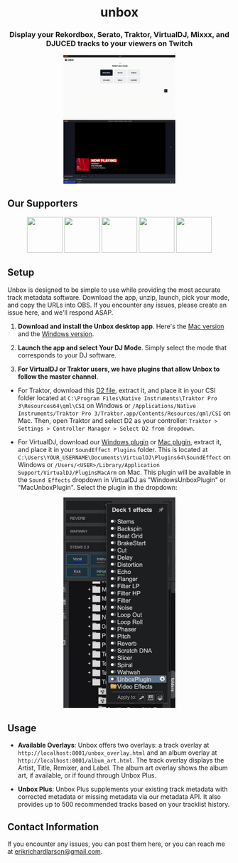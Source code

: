 <div align="center">

# **unbox**

### Display your Rekordbox, Serato, Traktor, VirtualDJ, Mixxx, and DJUCED tracks to your viewers on Twitch

</div>
<p align="center">
  <img  src="preview.gif" width="50%" height="50%" />
  <img  src="transition.gif" width="50%" height="50%" />
</p>

## **Our Supporters**

<p align="center">
  <a href="https://www.twitch.tv/djaramistv"> <img src="https://static-cdn.jtvnw.net/jtv_user_pictures/93f54a41-ec11-459a-885f-bb5ce4550aa9-profile_image-300x300.png" width="80" height="80" /></a>
  <a href="https://www.twitch.tv/reorderdj"> <img src="https://static-cdn.jtvnw.net/jtv_user_pictures/7716d257-49e5-41ec-8404-2a4883507b2a-profile_image-70x70.png" width="80" height="80" /></a>
  <a href="https://www.twitch.tv/hybrid_blak/"> <img src="https://static-cdn.jtvnw.net/jtv_user_pictures/5596fc47-d7aa-4082-ae88-b4cc07ceb032-profile_image-300x300.png" width="80" height="80" /></a>
  <a href="https://www.twitch.tv/djrexy"> <img src="https://static-cdn.jtvnw.net/jtv_user_pictures/djrexy-profile_image-de773f4e44dcdeca-70x70.jpeg" width="80" height="80" /></a>
  <a href="https://www.twitch.tv/eddieselnyc"> <img src="https://static-cdn.jtvnw.net/jtv_user_pictures/4a8de8cf-13c7-4c41-880f-25bac2620470-profile_image-70x70.png" width="80" height="80" /></a>
</p>

## **Setup**

Unbox is designed to be simple to use while providing the most accurate track metadata software. Download the app, unzip, launch, pick your mode, and copy the URLs into OBS. If you encounter any issues, please create an issue here, and we'll respond ASAP.

1. **Download and install the Unbox desktop app**. Here's the [Mac version](https://github.com/erikrichardlarson/unbox/releases/download/11/unbox-mac.zip) and the [Windows version](https://github.com/erikrichardlarson/unbox/releases/download/11/unbox_win.zip).

2. **Launch the app and select Your DJ Mode**. Simply select the mode that corresponds to your DJ software.

3. **For VirtualDJ or Traktor users, we have plugins that allow Unbox to follow the master channel**.

- For Traktor, download this [D2 file](https://github.com/erikrichardlarson/unbox/releases/download/11/D2.zip), extract it, and place it in your CSI folder located at `C:\Program Files\Native Instruments\Traktor Pro 3\Resources64\qml\CSI` on Windows or `/Applications/Native Instruments/Traktor Pro 3/Traktor.app/Contents/Resources/qml/CSI` on Mac. Then, open Traktor and select D2 as your controller: `Traktor > Settings > Controller Manager > Select D2 from dropdown`.

- For VirtualDJ, download our [Windows plugin](https://github.com/erikrichardlarson/unbox/releases/download/11/UnboxPlugin.zip) or [Mac plugin](https://github.com/erikrichardlarson/unbox/releases/download/11/UnboxPlugin.bundle.zip), extract it, and place it in your `SoundEffect Plugins` folder. This is located at `C:\Users\YOUR_USERNAME\Documents\VirtualDJ\Plugins64\SoundEffect` on Windows or `/Users/<USER>/Library/Application Support/VirtualDJ/PluginsMacArm` on Mac. This plugin will be available in the `Sound Effects` dropdown in VirtualDJ as "WindowsUnboxPlugin" or "MacUnboxPlugin". Select the plugin in the dropdown:

<p align="center">
  <img src="virtualdj_plugin_dropdown.png" width="50%" height="50%" />
</p>

## **Usage**

- **Available Overlays**: Unbox offers two overlays: a track overlay at `http://localhost:8001/unbox_overlay.html` and an album overlay at `http://localhost:8001/album_art.html`. The track overlay displays the Artist, Title, Remixer, and Label. The album art overlay shows the album art, if available, or if found through Unbox Plus.

- **Unbox Plus**: Unbox Plus supplements your existing track metadata with corrected metadata or missing metadata via our metadata API. It also provides up to 500 recommended tracks based on your tracklist history.

## **Contact Information**

If you encounter any issues, you can post them here, or you can reach me at erikrichardlarson@gmail.com.
